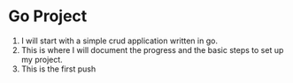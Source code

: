 # Go Project
1. I will start with a simple crud application written in go.
2. This is where I will document the progress and the basic steps to set up my project.
3. This is the first push